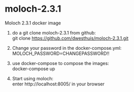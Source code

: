# moloch-2.3.1
Moloch 2.3.1 docker image

1. do a git clone moloch-2.3.1 from github:
<br>git clone https://github.com/dwesthuis/moloch-2.3.1.git

2. Change your password in the docker-compose.yml:
<br>MOLOCH_PASSWORD=CHANGEPASSWORD!!

3. use docker-compose to compose the images:
<br>docker-compose up

4. Start using moloch:
<br>enter http://localhost:8005/ in your browser
